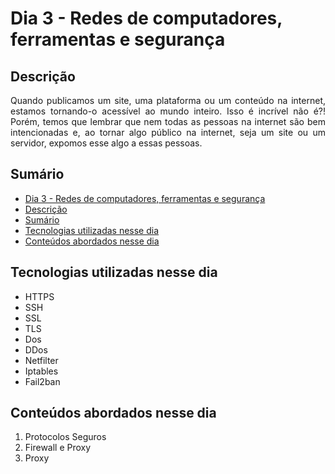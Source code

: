 # Dia 3 - Redes de computadores, ferramentas e segurança


## Descrição
<p align="justify">
Quando publicamos um site, uma plataforma ou um conteúdo na internet, estamos tornando-o acessível ao mundo inteiro. Isso é incrível não é?!
Porém, temos que lembrar que nem todas as pessoas na internet são bem intencionadas e, ao tornar algo público na internet, seja um site ou um servidor, expomos esse algo a essas pessoas.
</p>

## Sumário
- [Dia 3 - Redes de computadores, ferramentas e segurança](#dia-3---redes-de-computadores,-ferramentas-e-segurança)
- [Descrição](#descrição)
- [Sumário](#sumário)
- [Tecnologias utilizadas nesse dia](#tecnologias-utilizadas-nesse-dia)
- [Conteúdos abordados nesse dia](#conteúdos-abordados-nesse-dia)

## Tecnologias utilizadas nesse dia
- HTTPS
- SSH
- SSL
- TLS
- Dos
- DDos
- Netfilter
- Iptables
- Fail2ban

## Conteúdos abordados nesse dia
1. Protocolos Seguros
2. Firewall e Proxy
3. Proxy

